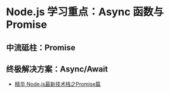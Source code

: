 # Node.js 学习重点：Async 函数与 Promise

## 中流砥柱：Promise

## 终极解决方案：Async/Await


- [精华 Node.js最新技术栈之Promise篇
](https://cnodejs.org/topic/560dbc826a1ed28204a1e7de)
